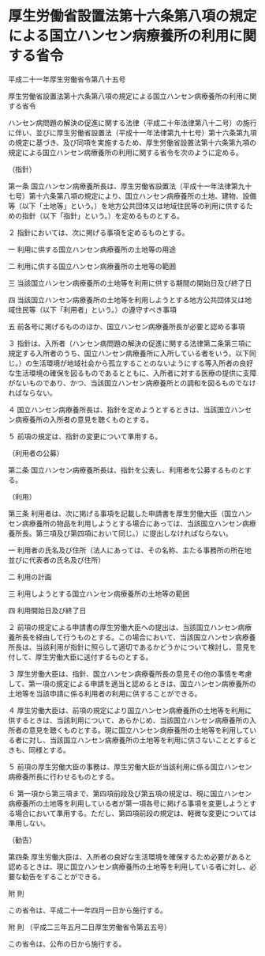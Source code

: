# 厚生労働省設置法第十六条第八項の規定による国立ハンセン病療養所の利用に関する省令

平成二十一年厚生労働省令第八十五号

厚生労働省設置法第十六条第八項の規定による国立ハンセン病療養所の利用に関する省令

ハンセン病問題の解決の促進に関する法律（平成二十年法律第八十二号）の施行に伴い、並びに厚生労働省設置法（平成十一年法律第九十七号）第十六条第九項の規定に基づき、及び同項を実施するため、厚生労働省設置法第十六条第九項の規定による国立ハンセン病療養所の利用に関する省令を次のように定める。

（指針）

第一条 国立ハンセン病療養所長は、厚生労働省設置法（平成十一年法律第九十七号）第十六条第八項の規定により、国立ハンセン病療養所の土地、建物、設備等（以下「土地等」という。）を地方公共団体又は地域住民等の利用に供するための指針（以下「指針」という。）を定めるものとする。

２ 指針においては、次に掲げる事項を定めるものとする。

一 利用に供する国立ハンセン病療養所の土地等の用途

二 利用に供する国立ハンセン病療養所の土地等の範囲

三 当該国立ハンセン病療養所の土地等を利用に供する期間の開始日及び終了日

四 当該国立ハンセン病療養所の土地等を利用しようとする地方公共団体又は地域住民等（以下「利用者」という。）の遵守すべき事項

五 前各号に掲げるもののほか、国立ハンセン病療養所長が必要と認める事項

３ 指針は、入所者（ハンセン病問題の解決の促進に関する法律第二条第三項に規定する入所者のうち、国立ハンセン病療養所に入所している者をいう。以下同じ。）の生活環境が地域社会から孤立することのないようにする等入所者の良好な生活環境の確保を図るものであるとともに、入所者に対する医療の提供に支障がないものであり、かつ、当該国立ハンセン病療養所との調和を図るものでなければならない。

４ 国立ハンセン病療養所長は、指針を定めようとするときは、当該国立ハンセン病療養所の入所者の意見を聴くものとする。

５ 前項の規定は、指針の変更について準用する。

（利用者の公募）

第二条 国立ハンセン病療養所長は、指針を公表し、利用者を公募するものとする。

（利用）

第三条 利用者は、次に掲げる事項を記載した申請書を厚生労働大臣（国立ハンセン病療養所の物品を利用しようとする場合にあっては、当該国立ハンセン病療養所長。第三項及び第四項において同じ。）に提出しなければならない。

一 利用者の氏名及び住所（法人にあっては、その名称、主たる事務所の所在地並びに代表者の氏名及び住所）

二 利用の計画

三 利用しようとする国立ハンセン病療養所の土地等の範囲

四 利用開始日及び終了日

２ 前項の規定による申請書の厚生労働大臣への提出は、当該国立ハンセン病療養所長を経由して行うものとする。この場合において、当該国立ハンセン病療養所長は、当該利用が指針に照らして適切であるかどうかについて検討し、意見を付して、厚生労働大臣に送付するものとする。

３ 厚生労働大臣は、指針、国立ハンセン病療養所長の意見その他の事情を考慮して、第一項の規定による申請を適当と認めるときは、国立ハンセン病療養所の土地等を当該申請に係る利用者の利用に供することができる。

４ 厚生労働大臣は、前項の規定により国立ハンセン病療養所の土地等を利用に供するときは、当該利用について、あらかじめ、当該国立ハンセン病療養所の入所者の意見を聴くものとする。現に国立ハンセン病療養所の土地等を利用している者に対し、当該国立ハンセン病療養所の土地等を利用に供さないこととするときも、同様とする。

５ 前項の厚生労働大臣の事務は、厚生労働大臣が当該利用に係る国立ハンセン病療養所長に行わせるものとする。

６ 第一項から第三項まで、第四項前段及び第五項の規定は、現に国立ハンセン病療養所の土地等を利用している者が第一項各号に掲げる事項を変更しようとする場合において準用する。ただし、第四項前段の規定は、軽微な変更については準用しない。

（勧告）

第四条 厚生労働大臣は、入所者の良好な生活環境を確保するため必要があると認めるときは、現に国立ハンセン病療養所の土地等を利用している者に対し、必要な勧告をすることができる。

附 則

この省令は、平成二十一年四月一日から施行する。

附 則 （平成二三年五月二日厚生労働省令第五五号）

この省令は、公布の日から施行する。
